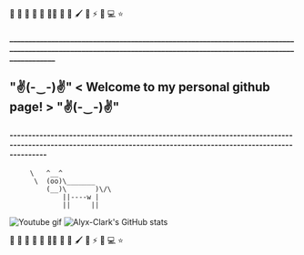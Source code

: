 🏫 🔎 🔭 🌱 🌟 🏴‍☠️ 🚩 💖 🖌️ 🎵 ⚡ 🍅 💻 ⭐
#### __________________________________________________________________________________________________________________________________________________________________
## "✌(-‿-)✌"                                            < Welcome to my personal github page! >                                                                   "✌(-‿-)✌"
#### ------------------------------------------------------------------------------------------------------------------------------------------------------------------ 
         \   ^__^
          \  (oo)\_______
             (__)\       )\/\
                 ||----w |
                 ||     ||         
                                                                                    
![Youtube gif](https://github.com/Alyx-Clark/Alyx-Clark/raw/main/erased-satoru.gif) 
![Alyx-Clark's GitHub stats](https://github-readme-stats.vercel.app/api?username=Alyx-Clark&show_icons=true&theme=cobalt)


🏫 🔎 🔭 🌱 🌟 🏴‍☠️ 🚩 💖 🖌️ 🎵 ⚡ 🍅 💻 ⭐
